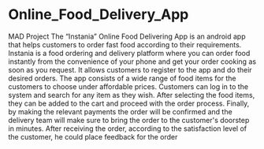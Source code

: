 # Online_Food_Delivery_App
MAD Project
The “Instania” Online Food Delivering App is an android app that helps customers to order fast food according to their requirements. Instania is a food ordering and delivery platform where you can order food instantly from the convenience of your phone and get your order cooking as soon as you request. It allows customers to register to the app and do their desired orders. The app consists of a wide range of food items for the customers to choose under affordable prices. Customers can log in to the system and search for any item as they wish. After selecting the food items, they can be added to the cart and proceed with the order process. Finally, by making the relevant payments the order will be confirmed and the delivery team will make sure to bring the order to the customer's doorstep in minutes. After receiving the order, according to the satisfaction level of the customer, he could place feedback for the order
